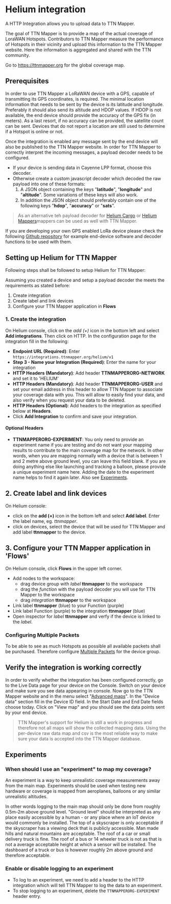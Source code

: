 # Helium integration

A HTTP Integration allows you to upload data to TTN Mapper. 

The goal of TTN Mapper is to provide a map of the actual coverage of LoraWAN Hotspots. Contributors to TTN Mapper measure the performance of Hotspots in their vicinity and upload this information to the TTN Mapper website. Here the information is aggregated and shared with the TTN community.

Go to https://ttnmapper.org for the global coverage map.


## Prerequisites

In order to use TTN Mapper a LoRaWAN device with a GPS, capable of transmitting its GPS coordinates, is required. The minimal location information that needs to be sent by the device is its latitude and longitude. Preferably it should also send its altitude and HDOP values. If HDOP is not available, the end device should provide the accuracy of the GPS fix (in meters). As a last resort, if no accuracy can be provided, the satellite count can be sent. Devices that do not report a location are still used to determine if a Hotspot is online or not.

Once the integration is enabled any message sent by the end device will also be published to the TTN Mapper website. In order for TTN Mapper to correctly interpret the incoming messages, a payload decoder needs to be configured. 
* If your device is sending data in Cayenne LPP format, choose this decoder. 
* Otherwise create a custom javascript decoder which decoded the raw payload into one of these formats:
  1. A JSON object containing the keys "**latitude**", "**longitude**" and "**altitude**". Some variations of these keys will also work. 
  2. In addition the JSON object should preferably contain one of the following keys "**hdop**", "**accuracy**" or "**sats**".

> As an alternative teh payload decoder for [Helium Cargo](https://docs.helium.com/use-the-network/console/integrations/cargo/) or [Helium Mappers](https://docs.helium.com/use-the-network/coverage-mapping/mappers-quickstart/)mappers can be used as well with TTN Mapper. 

If you are developing your own GPS enabled LoRa device please check the following [Github repository](https://github.com/ttnmapper/gps-node-examples) for example end-device software and decoder functions to be used with them.

## Setting up Helium for TTN Mapper

Following steps shall be followed to setup Helium for TTN Mapper:

Assuming you created a device and setup a payload decoder the meets the requirements as stated before:
1. Create integration
2. Create label and link devices
3. Configure your TTN Mapper application in **Flows**

### 1. Create the integration

On Helium console, click on the *add (+)* icon in the bottom left and select **Add integrations**. Then click on HTTP. In the configuration page for the integration fill in the following:

* **Endpoint URL (Required)**: Enter `https://integrations.ttnmapper.org/helium/v1`
* **Step 3 - Name your Integration (Required)**: Enter the name for your integration
* **HTTP Headers (Mandatory)**: Add header **TTNMAPPERORG-NETWORK** and set it to 'HELIUM'
* **HTTP Headers (Mandatory)**: Add header **TTNMAPPERORG-USER** and set your email address in this header to allow TTN Mapper to associate your coverage data with you. This will allow to easily find your data, and also verify when you request your data to be deleted.
* **HTTP Headers (Optional)**: Add headers to the integration as specified below at **Headers**.
* Click **Add Integration** to confirm and save your integration.

#### Optional Headers

* **TTNMAPPERORG-EXPERIMENT**: You only need to provide an experiment name if you are testing and do not want your mapping results to contribute to the main coverage map for the network. In other words, when you are mapping normally with a device that is between 1 and 2 metre above ground level, you can leave this field blank. If you are doing anything else like launching and tracking a balloon, please provide a unique experiment name here. Adding the date to the experiment name helps to find it again later. Also see [Experiments](#experiments).

## 2. Create label and link devices

On Helium console:
* click on the **add (+)** icon in the bottom left and select **Add label**. Enter the label name, eg. _ttnmapper_.
* click on devices, select the device that will be used for TTN Mapper and add label **ttnmapper** to the device.

## 3. Configure your TTN Mapper application in 'Flows' 

On Helium console, click **Flows** in the upper left corner.

* Add nodes to the workspace:
  * drag device group with _label_ **ttnmapper** to the workspace
  * drag the _function_ with the payload decoder you will use for TTN Mapper to the workspace
  * drag _integration_ **ttnmapper** to the workspace
* Link label **ttnmapper** (blue) to your Function (purple)
* Link label Function (purple) to the integration **ttnmapper** (blue)
* Open inspector for _label_ **ttnmapper** and verfy if the device is linked to the _label_.

### Configuring Multiple Packets

To be able to see as much Hotspots as possible all available packets shall be purchased. Therefore configure [Multiple Packets](https://docs.helium.com/use-the-network/console/adr/#multiple-packets) for the device group.

## Verify the integration is working correctly

In order to verify whether the integration has been configured correctly, go to the Live Data page for your device on the Console. Switch on your device and make sure you see data appearing in console. Now go to the TTN Mapper website and in the menu select "[Advanced maps](https://ttnmapper.org/advanced-maps/)". In the "Device data" section fill in the Device ID field. In the Start Date and End Date fields choose today. Click on "View map" and you should see the data points sent by your end device.

> TTN Mapper's support for Helium is still a work in progress and therefore not all maps will show the collected mapping data. Using the per-device raw data map and csv is the most reliable way to make sure your data is accepted into the TTN Mapper database.

## Experiments

### When should I use an "experiment" to map my coverage?

An experiment is a way to keep unrealistic coverage measurements away from the main map. Experiments should be used when testing new hardware or coverage is mapped from aeroplanes, balloons or any similar unrealistic altitudes.

In other words logging to the main map should only be done from roughly 0.5m-2m above ground level. "Ground level" should be interpreted as any place easily accessible by a human - or any place where an IoT device would commonly be installed. The top of a skyscraper is only acceptable if the skyscraper has a viewing deck that is publicly accessible. Man made hills and natural mountains are acceptable. The roof of a car or small delivery truck is fine. The roof of a bus or 14 wheeler truck is not as that is not a average acceptable height at which a sensor will be installed. The dashboard of a truck or bus is however roughly 2m above ground and therefore acceptable.

### Enable or disable logging to an experiment

* To log to an experiment, we need to add a header to the HTTP integration which will tell TTN Mapper to log the data to an experiment.
* To stop logging to an experiment, delete the `TTNMAPPERORG-EXPERIMENT` header entry.
